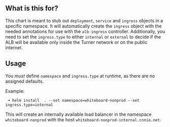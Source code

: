 ## What is this for?

This chart is meant to stub out `deployment`, `service` and `ingress` objects in a specific namespace. It will automatically create the `ingress` object with the needed annotations for use with the `alb-ingress` controller. Additionally, you need to set the `ingress.type` to either `internal` or `external` to decide if the ALB will be available only inside the Turner network or on the public internet.

## Usage

You _must_ define `namespace` and `ingress.type` at runtime, as there are no assigned defaults.

Example:
```
 ➜ helm install  . --set namespace=whiteboard-nonprod --set ingress.type=internal
```
This will create an internally available load balancer in the namespace `whiteboard-nonprod` with the host `whiteboard-nonprod-internal.cnnio.net`.
